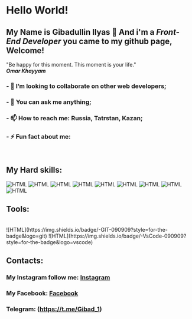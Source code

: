 # <h1>Hello World!</h1> 
 ## My Name is **Gibadullin Ilyas** 👋 And i'm a *Front-End Developer* you came to my github page, Welcome!
 
 
  "Be happy for this moment. This moment is your life."<br>
           ***Omar Khayyam***
   
### - 👯 I’m looking to collaborate on other web developers;
### - 💬 You can ask me anything;
### - 📫 How to reach me: Russia, Tatrstan, Kazan;
### - ⚡ Fun fact about me: 
<br>

   
## My Hard skills: <br>
![HTML](https://img.shields.io/badge/-HTML-090909?style=for-the-badge&logo=html5) 
![HTML](https://img.shields.io/badge/-CSS-090909?style=for-the-badge&logo=css3)
![HTML](https://img.shields.io/badge/-JavaScript-090909?style=for-the-badge&logo=javascript)
![HTML](https://img.shields.io/badge/-SASS-090909?style=for-the-badge&logo=saas)
![HTML](https://img.shields.io/badge/-BOOTSTRAP-090909?style=for-the-badge&logo=bootstrap)
![HTML](https://img.shields.io/badge/-GULP-090909?style=for-the-badge&logo=gulp)
![HTML](https://img.shields.io/badge/-WEBPACK-090909?style=for-the-badge&logo=webpack)
![HTML](https://img.shields.io/badge/-REACT-090909?style=for-the-badge&logo=react)
![HTML](https://img.shields.io/badge/-REDUX-090909?style=for-the-badge&logo=redux)


## Tools: 
<br>
![HTML](https://img.shields.io/badge/-GIT-090909?style=for-the-badge&logo=git)
![HTML](https://img.shields.io/badge/-VsCode-090909?style=for-the-badge&logo=vscode)


## Contacts:
 ### My Instagram follow me: [Instagram](https://www.instagram.com/gibadullin_ilyas/) 
 ### My Facebook: [Facebook](https://www.facebook.com/profile.php?id=100008774297453)
 ### Telegram: (https://t.me/Gibad_1)
 
